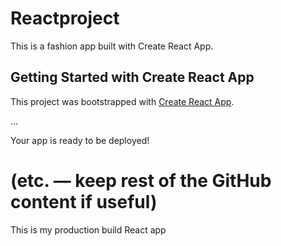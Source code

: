 # Reactproject

This is a fashion app built with Create React App.

## Getting Started with Create React App

This project was bootstrapped with [Create React App](https://github.com/facebook/create-react-app).

...

Your app is ready to be deployed!

(etc. — keep rest of the GitHub content if useful)
=======
This is my production build React app

